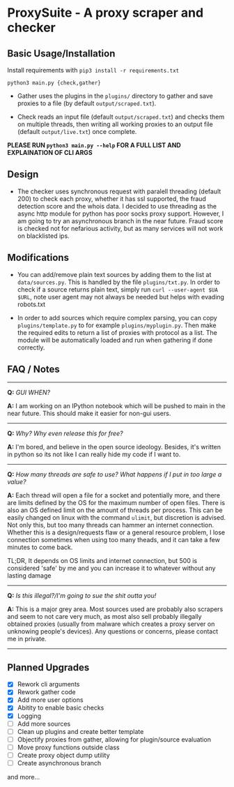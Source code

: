 ProxySuite - A proxy scraper and checker
========================================

Basic Usage/Installation
-----

Install requirements with `pip3 install -r requirements.txt`

`python3 main.py {check,gather}`

* Gather uses the plugins in the `plugins/` directory to gather and save proxies to a file (by default `output/scraped.txt`).

* Check reads an input file (default `output/scraped.txt`) and checks them on multiple threads, then writing all working proxies to an output file (default `output/live.txt`) once complete.

**PLEASE RUN `python3 main.py --help` FOR A FULL LIST AND EXPLAINATION OF CLI ARGS**



Design
------

* The checker uses synchronous request with paralell threading (default 200) to check each proxy, whether it has ssl supported, the fraud detection score and the whois data. I decided to use threading as the async http module for python has poor socks proxy support. However, I am going to try an asynchronous branch in the near future. Fraud score is checked not for nefarious activity, but as many services will not work on blacklisted ips.



Modifications
-------------

* You can add/remove plain text sources by adding them to the list at `data/sources.py`. This is handled by the file `plugins/txt.py`. In order to check if a source returns plain text, simply run `curl --user-agent $UA $URL`, note user agent may not always be needed but helps with evading robots.txt

* In order to add sources which require complex parsing, you can copy `plugins/template.py` to for example `plugins/myplugin.py`. Then make the required edits to return a list of proxies with protocol as a list. The module will be automatically loaded and run when gathering if done correctly.



FAQ / Notes
-----------

***

**Q:** *GUI WHEN?*

**A:** I am working on an IPython notebook which will be pushed to main in the near future. This should make it easier for non-gui users.

***

**Q:** *Why? Why even release this for free?*

**A:** I'm bored, and believe in the open source ideology. Besides, it's written in python so its not like I can really hide my code if I want to.

***

**Q:** *How many threads are safe to use? What happens if I put in too large a value?*

**A:** Each thread will open a file for a socket and potentially more, and there are limits defined by the OS for the maximum number of open files. There is also an OS defined limit on the amount of threads per process. This can be easily changed on linux with the command `ulimit`, but discretion is advised. Not only this, but too many threads can hammer an internet connection. Whether this is a design/requests flaw or a general resource problem, I lose connection sometimes when using too many theads, and it can take a few minutes to come back.

TL;DR, It depends on OS limits and internet connection, but 500 is considered 'safe' by me and you can increase it to whatever without any lasting damage

***

**Q:** *Is this illegal?/I'm going to sue the shit outta you!*

**A:** This is a major grey area. Most sources used are probably also scrapers and seem to not care very much, as most also sell probably illegally obtained proxies (usually from malware which creates a proxy server on unknowing people's devices). Any questions or concerns, please contact me in private.


***

Planned Upgrades
----------

- [X] Rework cli arguments
- [X] Rework gather code
- [X] Add more user options
- [X] Abitity to enable basic checks
- [X] Logging
- [ ] Add more sources
- [ ] Clean up plugins and create better template
- [ ] Objectify proxies from gather, allowing for plugin/source evaluation
- [ ] Move proxy functions outside class
- [ ] Create proxy object dump utility
- [ ] Create asynchronous branch

and more...